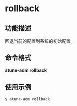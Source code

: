 # rollback<a name="ZH-CN_TOPIC_0213225930"></a>

## 功能描述<a name="section124121426195015"></a>

回退当前的配置到系统的初始配置。

## 命令格式<a name="section1019897115110"></a>

**atune-adm rollback**

## 使用示例<a name="section5961238145111"></a>

```
$ atune-adm rollback
```

